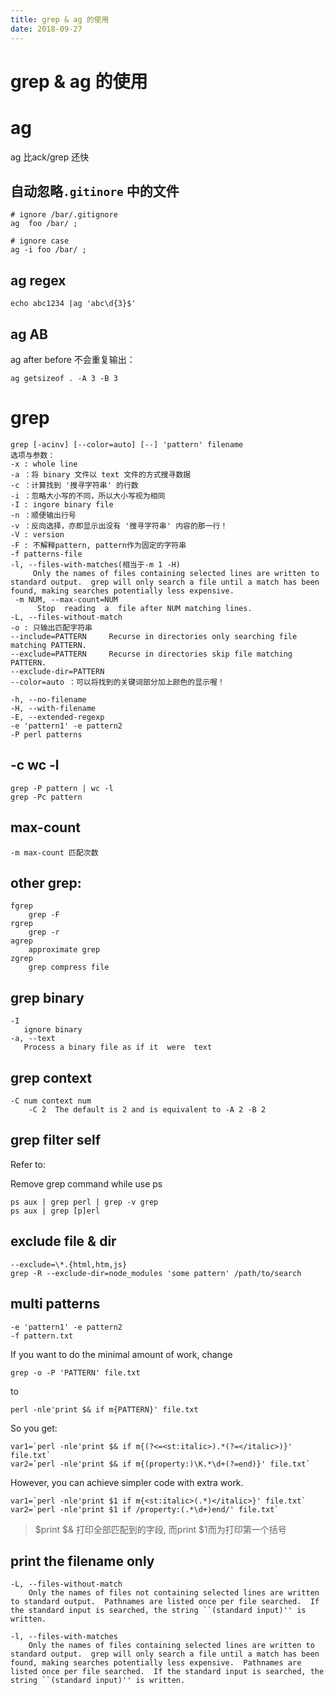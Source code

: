 ```yaml
---
title: grep & ag 的使用
date: 2018-09-27
---
```

# grep & ag 的使用
# ag
ag 比ack/grep 还快

## 自动忽略`.gitinore` 中的文件

    # ignore /bar/.gitignore
    ag  foo /bar/ ;

    # ignore case
    ag -i foo /bar/ ;

## ag regex
    echo abc1234 |ag 'abc\d{3}$'

## ag AB
ag after before 不会重复输出：

    ag getsizeof . -A 3 -B 3

# grep

	grep [-acinv] [--color=auto] [--] 'pattern' filename
	选项与参数：
	-x : whole line
	-a ：将 binary 文件以 text 文件的方式搜寻数据
	-c ：计算找到 '搜寻字符串' 的行数
	-i ：忽略大小写的不同，所以大小写视为相同
	-I : ingore binary file
	-n ：顺便输出行号
	-v ：反向选择，亦即显示出没有 '搜寻字符串' 内容的那一行！
	-V : version
	-F : 不解释pattern, pattern作为固定的字符串
	-f patterns-file
	-l, --files-with-matches(相当于-m 1 -H)
		 Only the names of files containing selected lines are written to standard output.  grep will only search a file until a match has been found, making searches potentially less expensive.
     -m NUM, --max-count=NUM
          Stop  reading  a  file after NUM matching lines.
	-L, --files-without-match
	-o : 只输出匹配字符串
	--include=PATTERN     Recurse in directories only searching file matching PATTERN.
	--exclude=PATTERN     Recurse in directories skip file matching PATTERN.
    --exclude-dir=PATTERN
	--color=auto ：可以将找到的关键词部分加上颜色的显示喔！

	-h, --no-filename
	-H, --with-filename
	-E, --extended-regexp
	-e 'pattern1' -e pattern2
	-P perl patterns

## -c wc -l

    grep -P pattern | wc -l
    grep -Pc pattern

## max-count

	-m max-count 匹配次数

## other grep:

	fgrep
		grep -F
	rgrep
		grep -r
	agrep
		approximate grep
	zgrep
		grep compress file

## grep binary

	-I
       ignore binary
    -a, --text
       Process a binary file as if it  were  text

## grep context

	-C num context num
		-C 2  The default is 2 and is equivalent to -A 2 -B 2

## grep filter self
Refer to: [](/p/shell)

Remove grep command while use ps

	ps aux | grep perl | grep -v grep
	ps aux | grep [p]erl

## exclude file & dir

	--exclude=\*.{html,htm,js}
    grep -R --exclude-dir=node_modules 'some pattern' /path/to/search

## multi patterns

	-e 'pattern1' -e pattern2
	-f pattern.txt

If you want to do the minimal amount of work, change

	grep -o -P 'PATTERN' file.txt

to

	perl -nle'print $& if m{PATTERN}' file.txt

So you get:

	var1=`perl -nle'print $& if m{(?<=<st:italic>).*(?=</italic>)}' file.txt`
	var2=`perl -nle'print $& if m{(property:)\K.*\d+(?=end)}' file.txt`

However, you can achieve simpler code with extra work.

	var1=`perl -nle'print $1 if m{<st:italic>(.*)</italic>}' file.txt`
	var2=`perl -nle'print $1 if /property:(.*\d+)end/' file.txt`

> $print $& 打印全部匹配到的字段,  而print $1而为打印第一个括号

## print the filename only

	-L, --files-without-match
		Only the names of files not containing selected lines are written to standard output.  Pathnames are listed once per file searched.  If the standard input is searched, the string ``(standard input)'' is written.

	-l, --files-with-matches
		Only the names of files containing selected lines are written to standard output.  grep will only search a file until a match has been found, making searches potentially less expensive.  Pathnames are listed once per file searched.  If the standard input is searched, the string ``(standard input)'' is written.